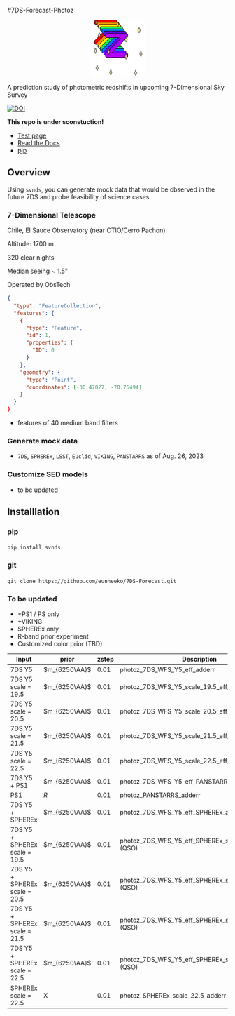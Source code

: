 #7DS-Forecast-Photoz
<p align="center"><img src="./images/svn_dim_photoz.gif"></p>

<!-- ![7DS photo-z](/images/svn_dim_photoz.gif) -->
<!-- ![7D photoz](https://piskel-imgstore-b.appspot.com/img/40e0dbe8-3c1e-11ee-8bd4-95e893aea127.gif) -->

A prediction study of photometric redshifts in upcoming 7-Dimensional Sky Survey

[![DOI](https://zenodo.org/badge/DOI/10.5281/zenodo.8251967.svg)](https://doi.org/10.5281/zenodo.8251967)



**This repo is under sconstuction!**

* [Test page](https://eunheeko.github.io/7DS-Forecast/)
* [Read the Docs](https://7ds-forecast.readthedocs.io/)
* [pip](https://pypi.org/project/svnds/0.0.1/)

## Overview
Using `svnds`, you can generate mock data that would be observed in the future 7DS and probe feasibility of science cases.

### 7-Dimensional Telescope

Chile, El Sauce Observatory (near CTIO/Cerro Pachon)

Altitude: 1700 m

320 clear nights

Median seeing ~ 1.5”


Operated by ObsTech

```geojson
{
  "type": "FeatureCollection",
  "features": {
    {
      "type": "Feature",
      "id": 1,
      "properties": {
        "ID": 0
      }
    },
    "geometry": {
      "type": "Point",
      "coordinates": [-30.47027, -70.76494]
    }
  }
}
```

<!-- 
```geojson
{
  "type": "FeatureCollection",
  "features": [
    {
      "type": "Feature",
      "id": 1,
      "properties": {
        "ID": 0
      },
      "geometry": {
        "type": "Polygon",
        "coordinates": [
          [
              [-90,35],
              [-90,30],
              [-85,30],
              [-85,35],
              [-90,35]
          ]
        ]
      }
    }
  ]
}
``` -->

* features of 40 medium band filters

### Generate mock data
* `7DS`, `SPHEREx`, `LSST`, `Euclid`, `VIKING`, `PANSTARRS` as of Aug. 26, 2023

### Customize SED models
* to be updated

## Installlation
### pip

`pip install svnds`

### git
`git clone https://github.com/eunheeko/7DS-Forecast.git`

### To be updated

* +PS1 / PS only
* +VIKING
* SPHEREx only
* R-band prior experiment
* Customized color prior (TBD)

|Input|prior|zstep|Description|
|---|---|---|---|
|7DS Y5|$m_{6250\AA}$|0.01|photoz_7DS_WFS_Y5_eff_adderr|
|7DS Y5 scale = 19.5|$m_{6250\AA}$|0.01|photoz_7DS_WFS_Y5_scale_19.5_eff_adderr|
|7DS Y5 scale = 20.5|$m_{6250\AA}$|0.01|photoz_7DS_WFS_Y5_scale_20.5_eff_adderr|
|7DS Y5 scale = 21.5|$m_{6250\AA}$|0.01|photoz_7DS_WFS_Y5_scale_21.5_eff_adderr|
|7DS Y5 scale = 22.5|$m_{6250\AA}$|0.01|photoz_7DS_WFS_Y5_scale_22.5_eff_adderr|
|7DS Y5 + PS1 |$m_{6250\AA}$|0.01|photoz_7DS_WFS_Y5_eff_PANSTARRS_adderr|
|PS1 |$R$|0.01|photoz_PANSTARRS_adderr|
|7DS Y5 + SPHEREx|$m_{6250\AA}$|0.01|photoz_7DS_WFS_Y5_eff_SPHEREx_adderr (QSO)|
|7DS Y5 + SPHEREx scale = 19.5|$m_{6250\AA}$|0.01|photoz_7DS_WFS_Y5_eff_SPHEREx_scale_19.5_adderr (QSO)|
|7DS Y5 + SPHEREx scale = 20.5|$m_{6250\AA}$|0.01|photoz_7DS_WFS_Y5_eff_SPHEREx_scale_20.5_adderr (QSO)|
|7DS Y5 + SPHEREx scale = 21.5|$m_{6250\AA}$|0.01|photoz_7DS_WFS_Y5_eff_SPHEREx_scale_21.5_adderr (QSO)|
|7DS Y5 + SPHEREx scale = 22.5|$m_{6250\AA}$|0.01|photoz_7DS_WFS_Y5_eff_SPHEREx_scale_22.5_adderr (QSO)|
|SPHEREx scale = 22.5|X|0.01|photoz_SPHEREx_scale_22.5_adderr (QSO)|

<!-- |7DS Y5 + VIKING|$m_{6250\AA}$|photoz_sds40_WFS_5yr_eff_VIKING_adderr.coeff| -->

<!-- ## Data Specifiaction
![data_spec](/images/data_specification.png)

## Survey Plan
=======
# Notes


## EAZY
<!-- - read binary files: https://github.com/gbrammer/eazy-photoz/tree/f8b84a20f8e781d1f8244a24cd347a24a40f1558/inputs -->
<!-- - source code: https://eazy-py.readthedocs.io/en/latest/_modules/eazy/photoz.html -->


<!-- ## data/filters
* 7DS, SPHERE: customized
* LSST: 
* [EUCLID](https://ui.adsabs.harvard.edu/abs/2022A%26A...662A..92E/abstract): [data](https://euclid.esac.esa.int/msp/refdata/data/)
* VIKIG:  -->


<!-- ## For large data: -->
<!-- https://docs.github.com/en/repositories/working-with-files/managing-large-files -->
